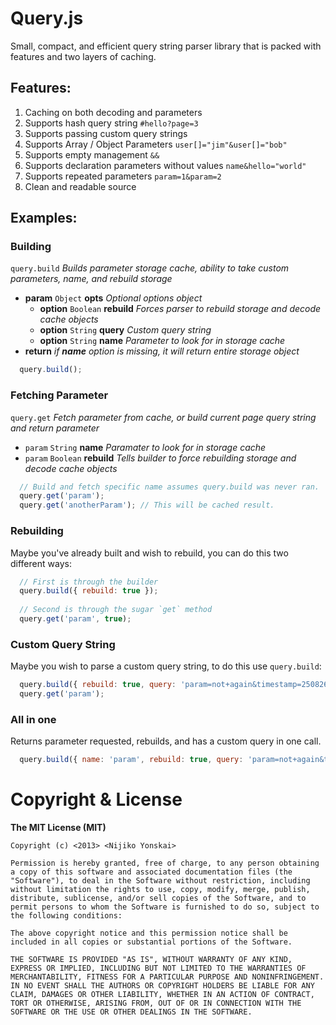 # Query.js

 Small, compact, and efficient query string parser library that is packed with features and two layers of caching.
 
## Features:

1. Caching on both decoding and parameters
2. Supports hash query string `#hello?page=3`
2. Supports passing custom query strings
2. Supports Array / Object Parameters `user[]="jim"&user[]="bob"`
3. Supports empty management `&&`
4. Supports declaration parameters without values `name&hello="world"`
5. Supports repeated parameters `param=1&param=2`
5. Clean and readable source

## Examples:

### Building

`query.build` *Builds parameter storage cache, ability to take custom parameters, name, and rebuild storage*
- **param** `Object` **opts** *Optional options object*
  - **option** `Boolean` **rebuild** *Forces parser to rebuild storage and decode cache objects*
  - **option** `String` **query** *Custom query string*
  - **option** `String` **name** *Parameter to look for in storage cache*
- **return** *if **name** option is missing, it will return entire storage object*

```javascript
  query.build();
```

### Fetching Parameter

`query.get` *Fetch parameter from cache, or build current page query string and return parameter*
- `param` `String` **name** *Paramater to look for in storage cache*
- `param` `Boolean` **rebuild** *Tells builder to force rebuilding storage and decode cache objects*

```javascript
  // Build and fetch specific name assumes query.build was never ran.
  query.get('param');
  query.get('anotherParam'); // This will be cached result.
```

### Rebuilding

  Maybe you've already built and wish to rebuild, you can do this two different ways:

```javascript
  // First is through the builder
  query.build({ rebuild: true });
  
  // Second is through the sugar `get` method
  query.get('param', true);
```

### Custom Query String

  Maybe you wish to parse a custom query string, to do this use `query.build`:

```javascript
  query.build({ rebuild: true, query: 'param=not+again&timestamp=250826092386' });
  query.get('param');
```

### All in one

  Returns parameter requested, rebuilds, and has a custom query in one call.

```javascript
  query.build({ name: 'param', rebuild: true, query: 'param=not+again&timestamp=250826092386' });
```

# Copyright & License

  **The MIT License (MIT)**

    Copyright (c) <2013> <Nijiko Yonskai>

    Permission is hereby granted, free of charge, to any person obtaining a copy of this software and associated documentation files (the "Software"), to deal in the Software without restriction, including without limitation the rights to use, copy, modify, merge, publish, distribute, sublicense, and/or sell copies of the Software, and to permit persons to whom the Software is furnished to do so, subject to the following conditions:

    The above copyright notice and this permission notice shall be included in all copies or substantial portions of the Software.

    THE SOFTWARE IS PROVIDED "AS IS", WITHOUT WARRANTY OF ANY KIND, EXPRESS OR IMPLIED, INCLUDING BUT NOT LIMITED TO THE WARRANTIES OF MERCHANTABILITY, FITNESS FOR A PARTICULAR PURPOSE AND NONINFRINGEMENT. IN NO EVENT SHALL THE AUTHORS OR COPYRIGHT HOLDERS BE LIABLE FOR ANY CLAIM, DAMAGES OR OTHER LIABILITY, WHETHER IN AN ACTION OF CONTRACT, TORT OR OTHERWISE, ARISING FROM, OUT OF OR IN CONNECTION WITH THE SOFTWARE OR THE USE OR OTHER DEALINGS IN THE SOFTWARE.
